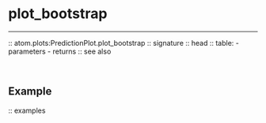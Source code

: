 # plot_bootstrap
----------------

:: atom.plots:PredictionPlot.plot_bootstrap
    :: signature
    :: head
    :: table:
        - parameters
        - returns
    :: see also

<br>

## Example

:: examples

